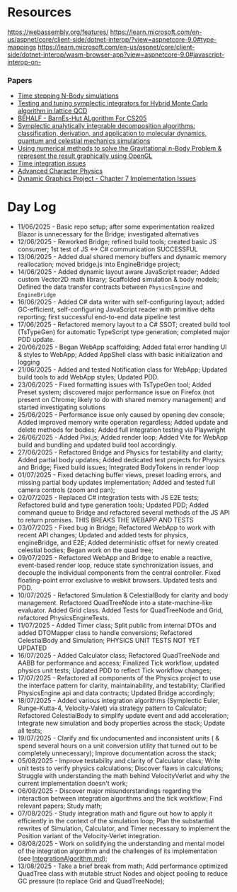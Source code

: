 # Resources

https://webassembly.org/features/
https://learn.microsoft.com/en-us/aspnet/core/client-side/dotnet-interop/?view=aspnetcore-9.0#type-mappings
https://learn.microsoft.com/en-us/aspnet/core/client-side/dotnet-interop/wasm-browser-app?view=aspnetcore-9.0#javascript-interop-on-

### Papers
- [Time stepping N-Body simulations](https://ar5iv.labs.arxiv.org/html/astro-ph/9710043#:~:text=and%20show%20that%20if%20is,that%20reflexivity%20is%20the%20key)
- [Testing and tuning symplectic integrators for Hybrid Monte Carlo algorithm in lattice QCD](https://arxiv.org/abs/hep-lat/0505020)
- [BEHALF - BarnEs-Hut ALgorithm For CS205](https://anaroxanapop.github.io/behalf/#Nbody)
- [Symplectic analytically integrable decomposition algorithms: classification, derivation, and application to molecular dynamics, quantum and celestial mechanics simulations](https://www.sciencedirect.com/science/article/abs/pii/S0010465502007543)
- [Using numerical methods to solve the Gravitational n-Body Problem & represent the result graphically using OpenGL](https://www.maths.tcd.ie/~btyrrel/nbody.pdf)
- [Time integration issues](https://courses.physics.ucsd.edu/2019/Winter/physics141/Assignments/volker_error.pdf)
- [Advanced Character Physics](https://www.researchgate.net/publication/228599597_Advanced_character_physics)
- [Dynamic Graphics Project - Chapter 7 Implementation Issues](https://www.dgp.toronto.edu/~davet/phd/tonnesen-thesis-pdf/tonnesen-7.pdf)

# Day Log

- 11/06/2025 - Basic repo setup; after some experimentation realized Blazor is unnecessary for the Bridge; investigated alternatives
- 12/06/2025 - Reworked Bridge; refined build tools; created basic JS consumer; 1st test of JS <-> C# communication SUCCESSFUL
- 13/06/2025 - Added dual shared memory buffers and dynamic memory reallocation; moved bridge.js into EngineBridge project;
- 14/06/2025 - Added dynamic layout aware JavaScript reader; Added custom Vector2D math library; Scaffolded simulation & body models; Defined the data transfer contracts between `PhysicsEngine` and `EngineBridge`
- 16/06/2025 - Added C# data writer with self-configuring layout; added GC-efficient, self-configuring JavaScript reader with primitive delta reporting; first successful end-to-end data pipeline test
- 17/06/2025 - Refactored memory layout to a C# SSOT; created build tool (TsTypeGen) for automatic TypeScript type generation; completed major PDD update.
- 20/06/2025 - Began WebApp scaffolding; Added fatal error handling UI & styles to WebApp; Added AppShell class with basic initialization and logging
- 21/06/2025 - Added and tested Notification class for WebApp; Updated build tools to add WebApp styles; Updated PDD.
- 23/06/2025 - Fixed formatting issues with TsTypeGen tool; Added Preset system; discovered major performance issue on Firefox (not present on Chrome; likely to do with shared memory management) and started investigating solutions
- 25/06/2025 - Performance issue only caused by opening dev console; Added improved memory write operation regardless; Added update and delete methods for bodies; Added full integration testing via Playwright
- 26/06/2025 - Added Pixi.js; Added render loop; Added Vite for WebApp build and bundling and updated build tool accordingly.
- 27/06/2025 - Refactored Bridge and Physics for testability and clarity; Added partial body updates; Added dedicated test projects for Physics and Bridge; Fixed build issues; Integrated BodyTokens in render loop 
- 01/07/2025 - Fixed detaching buffer views, preset loading errors, and missing partial body updates implementation; Added and tested full camera controls (zoom and pan);
- 02/07/2025 - Replaced C# integration tests with JS E2E tests; Refactored build and type generation tools; Updated PDD; Added command queue to Bridge and refactored several methods of the JS API to return promises. THIS BREAKS THE WEBAPP AND TESTS
- 03/07/2025 - Fixed bug in Bridge; Refactored WebApp to work with recent API changes; Updated and added tests for physics, engineBridge, and E2E; Added deterministic offset for newly created celestial bodies; Began work on the quad tree;
- 09/07/2025 - Refactored WebApp and Bridge to enable a reactive, event-based render loop, reduce state synchronization issues, and decouple the individual components from the central controller. Fixed floating-point error exclusive to webkit browsers. Updated tests and PDD.
- 10/07/2025 - Refactored Simulation & CelestialBody for clarity and body management. Refactored QuadTreeNode into a state-machine-like evaluator. Added Grid class. Added Tests for QuadTreeNode and Grid, refactored PhysicsEngineTests.
- 11/07/2025 - Added Timer class; Split public from internal DTOs and added DTOMapper class to handle conversions; Refactored CelestialBody and Simulation; PHYSICS UNIT TESTS NOT YET UPDATED
- 16/07/2025 - Added Calculator class; Refactored QuadTreeNode and AABB for performance and access; Finalized Tick workflow, updated physics unit tests; Updated PDD to reflect Tick workflow changes;
- 17/07/2025 - Refactored all components of the Physics project to use the interface pattern for clarity, maintainability, and testability; Clarified PhysicsEngine api and data contracts; Updated Bridge accordingly;
- 18/07/2025 - Added various integration algorithms (Symplectic Euler, Runge-Kutta-4, Velocity-Valet) via strategy pattern to Calculator; Refactored CelestialBody to simplify update event and add acceleration; Integrate new simulation and body properties across the stack; Update all tests;
- 19/07/2025 - Clarify and fix undocumented and inconsistent units ( & spend several hours on a unit conversion utility that turned out to be completely unnecessary); Improve documentation across the stack;
- 05/08/2025 -  Improve testability and clarity of Calculator class; Write unit tests to verify physics calculations; Discover flaws in calculations; Struggle with understanding the math behind VelocityVerlet and why the current implementation doesn't work;
- 06/08/2025 - Discover major misunderstandings regarding the interaction between integration algorithms and the tick workflow; Find relevant papers; Study math;
- 07/08/2025 - Study integration math and figure out how to apply it efficiently in the context of the simulation loop; Plan the substantial rewrites of Simulation, Calculator, and Timer necessary to implement the Position variant of the Velocity-Verlet integration.
- 08/08/2025 - Work on solidifying the understanding and mental model of the integration algorithm and the challenges of its implementation (see [IntegrationAlgorithm.md](IntegrationAlgorithm.md));
- 13/08/2025 - Take a brief break from math; Add performance optimized QuadTree class with mutable struct Nodes and object pooling to reduce GC pressure (to replace Grid and QuadTreeNode);